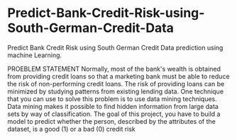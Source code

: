 # Predict-Bank-Credit-Risk-using-South-German-Credit-Data
Predict Bank Credit Risk using South German Credit Data prediction using machine Learning.

PROEBLEM STATEMENT
Normally, most of the bank's wealth is obtained from providing credit loans so that a
marketing bank must be able to reduce the risk of non-performing credit loans. The risk
of providing loans can be minimized by studying patterns from existing lending data.
One technique that you can use to solve this problem is to use data mining techniques.
Data mining makes it possible to find hidden information from large data sets by way of
classification.
The goal of this project, you have to build a model to predict whether the person,
described by the attributes of the dataset, is a good (1) or a bad (0) credit risk
